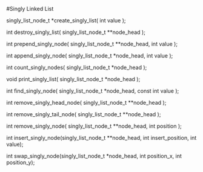 #Singly Linked List

singly_list_node_t *create_singly_list( int value );

int destroy_singly_list( singly_list_node_t **node_head );

int prepend_singly_node( singly_list_node_t **node_head, int value );

int append_singly_node( singly_list_node_t *node_head, int value );

int count_singly_nodes( singly_list_node_t *node_head );

void print_singly_list( singly_list_node_t *node_head );

int find_singly_node( singly_list_node_t *node_head, const int value );

int remove_singly_head_node( singly_list_node_t **node_head );

int remove_singly_tail_node( singly_list_node_t **node_head );

int remove_singly_node( singly_list_node_t **node_head, int position );

int insert_singly_node(singly_list_node_t **node_head, int insert_position, int value);

int swap_singly_node(singly_list_node_t *node_head, int position_x, int position_y);

